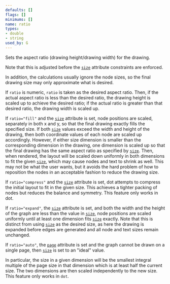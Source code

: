 ```yaml
---
defaults: []
flags: []
minimums: []
name: ratio
types:
- double
- string
used_by: G
---
```

Sets the aspect ratio (drawing height/drawing width) for the drawing.

Note that this is adjusted before the [`size`](#d:size) attribute constraints
are enforced.

In addition, the calculations usually ignore the node sizes, so the
final drawing size may only approximate what is desired.

If `ratio` is numeric, `ratio` is taken as the desired aspect ratio.
Then, if the actual aspect ratio is less than the desired ratio,
the drawing height is scaled up to achieve the
desired ratio; if the actual ratio is greater than that desired ratio,
the drawing width is scaled up.

If `ratio="fill"` and the [`size`](#d:size)
attribute is set, node positions are scaled, separately in both x
and y, so that the final drawing exactly fills the specified size.
If both [`size`](#d:size) values exceed the width
and height of the drawing, then both coordinate values of each
node are scaled up accordingly. However, if either size dimension
is smaller than the corresponding dimension in the drawing, one
dimension is scaled up so that the final drawing has the same aspect
ratio as specified by [`size`](#d:size).
Then, when rendered, the layout will be
scaled down uniformly in both dimensions to fit the given
[`size`](#d:size), which may cause nodes and text
to shrink as well. This may not be what the user
wants, but it avoids the hard problem of how to reposition the
nodes in an acceptable fashion to reduce the drawing size.

If `ratio="compress"` and the [`size`](#d:size)
attribute is set, dot attempts to compress the initial layout to fit
in the given size. This achieves a tighter packing of nodes but
reduces the balance and symmetry. This feature only works in dot.

If `ratio="expand"`, the [`size`](#d:size) attribute is set, and both the
width and the height of the graph are less than the value in
[`size`](#d:size), node positions are scaled uniformly until at least one
dimension fits [`size`](#d:size) exactly. Note that this is distinct from
using [`size`](#d:size) as the desired size, as here the drawing is expanded
before edges are generated and all node and text sizes remain unchanged.

If `ratio="auto"`, the [`page`](#d:page) attribute is set and the graph
cannot be drawn on a single page, then [`size`](#d:size) is set to an
"ideal" value.

In particular, the size in a given dimension will be the smallest integral
multiple of the page size in that dimension which is at least half the
current size. The two dimensions are then scaled independently to the
new size. This feature only works in `dot`.
